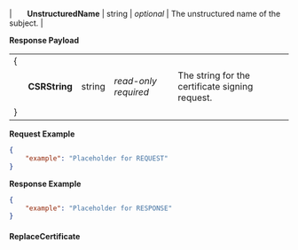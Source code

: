 | &nbsp;&nbsp;&nbsp;&nbsp;&nbsp;&nbsp;**UnstructuredName** | string | *optional* | The unstructured name of the subject. |

**Response Payload**

|     |     |     |     |
| :--- | :--- | :--- | :---------------------------------------- |
| { |  |  |  |
| &nbsp;&nbsp;&nbsp;&nbsp;&nbsp;&nbsp;**CSRString** | string | *read-only required* | The string for the certificate signing request. |
| } |  |  |  |

**Request Example**

```json
{
    "example": "Placeholder for REQUEST"
}
```


**Response Example**

```json
{
    "example": "Placeholder for RESPONSE"
}
```



#### ReplaceCertificate

